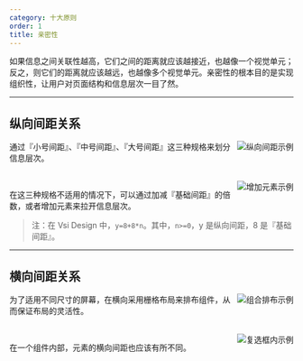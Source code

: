 ```yaml
---
category: 十大原则
order: 1
title: 亲密性
---
```


如果信息之间关联性越高，它们之间的距离就应该越接近，也越像一个视觉单元；反之，则它们的距离就应该越远，也越像多个视觉单元。亲密性的根本目的是实现组织性，让用户对页面结构和信息层次一目了然。

---

## 纵向间距关系

<img class="preview-img" align="right" alt="纵向间距示例" description="在 Vsi Design 中，这三种规格分别为：8px（小号间距）、16px（中号间距）、24px（大号间距）。" src="https://os.alipayobjects.com/rmsportal/blBCqHsUJhKxxAU.png">

通过『小号间距』、『中号间距』、『大号间距』这三种规格来划分信息层次。

<br>

<img class="preview-img" align="right" alt="增加元素示例" description="通过增加『分割线』来拉开层次。" src="https://os.alipayobjects.com/rmsportal/EWpTfSlQzueWlbp.png">

在这三种规格不适用的情况下，可以通过加减『基础间距』的倍数，或者增加元素来拉开信息层次。

> 注：在 Vsi Design 中，`y=8+8*n`。其中，`n>=0`，y 是纵向间距，8 是『基础间距』。

---

## 横向间距关系

<img class="preview-img" align="right" alt="组合排布示例" src="https://os.alipayobjects.com/rmsportal/LdomydjSKKlFhiv.png">

为了适用不同尺寸的屏幕，在横向采用栅格布局来排布组件，从而保证布局的灵活性。

<br>

<img class="preview-img" align="right" alt="复选框内示例" src="https://os.alipayobjects.com/rmsportal/DxzQXtIEnFcFxGY.png">

在一个组件内部，元素的横向间距也应该有所不同。
